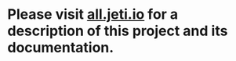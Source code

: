 # Please visit [all.jeti.io](http://all.jeti.io/) for a description of this project and its documentation.
